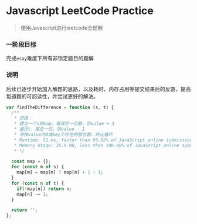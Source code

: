 # Javascript LeetCode Practice
> 使用Javascript进行leetcode全题解



### 一阶段目标

完成`esay`难度下所有非锁定题目的题解



### 说明

后续已逐步开始加入解题的思路，以及耗时、内存占用等提交结果后的反馈，提高每道题的可阅读性，并尝试更好的解法。

```javascript
var findTheDifference = function (s, t) {
  /**
   * 思路：
   * 建立一个s的map，每保存一位数，则value + 1
   * 遍历t，每走一位，则value - 1
   * 寻找value为0或key不存在的那位数，终止循环
   * Runtime: 52 ms, faster than 95.92% of JavaScript online submissions for Find the Difference.
   * Memory Usage: 35.9 MB, less than 100.00% of JavaScript online submissions for Find the Difference.
   * */

  const map = {};
  for (const m of s) {
    map[m] = map[m] ? map[m] + 1 : 1;
  }
  for (const n of t) {
    if(!map[n]) return n;
    map[n] -= 1;
  }

  return '';
};
```



